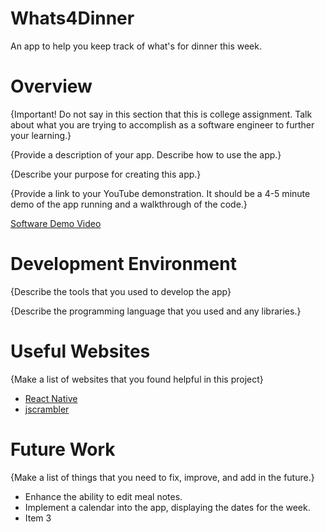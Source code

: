 # Whats4Dinner

An app to help you keep track of what's for dinner this week.

# Overview

{Important! Do not say in this section that this is college assignment. Talk about what you are trying to accomplish as a software engineer to further your learning.}

{Provide a description of your app. Describe how to use the app.}

{Describe your purpose for creating this app.}

{Provide a link to your YouTube demonstration. It should be a 4-5 minute demo of the app running and a walkthrough of the code.}

[Software Demo Video](http://youtube.link.goes.here)

# Development Environment

{Describe the tools that you used to develop the app}

{Describe the programming language that you used and any libraries.}

# Useful Websites

{Make a list of websites that you found helpful in this project}

- [React Native](https://reactnative.dev/docs/asyncstorage)
- [jscrambler](https://blog.jscrambler.com/how-to-use-react-native-asyncstorage)

# Future Work

{Make a list of things that you need to fix, improve, and add in the future.}

- Enhance the ability to edit meal notes.
- Implement a calendar into the app, displaying the dates for the week.
- Item 3
